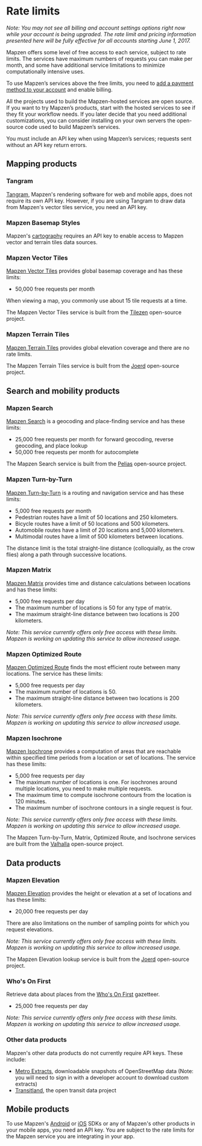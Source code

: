 # Rate limits

_Note: You may not see all billing and account settings options right now while your account is being upgraded. The rate limit and pricing information presented here will be fully effective for all accounts starting June 1, 2017._

Mapzen offers some level of free access to each service, subject to rate limits. The services have maximum numbers of requests you can make per month, and some have additional service limitations to minimize computationally intensive uses.

To use Mapzen’s services above the free limits, you need to [add a payment method to your account](account-settings.md#add-your-payment-method) and enable billing.

All the projects used to build the Mapzen-hosted services are open source. If you want to try Mapzen’s products, start with the hosted services to see if they fit your workflow needs. If you later decide that you need additional customizations, you can consider installing on your own servers the open-source code used to build Mapzen’s services.

You must include an API key when using Mapzen’s services; requests sent without an API key return errors.

## Mapping products

### Tangram

[Tangram](https://mapzen.com/documentation/tangram/), Mapzen's rendering software for web and mobile apps, does not require its own API key. However, if you are using Tangram to draw data from Mapzen's vector tiles service, you need an API key.

### Mapzen Basemap Styles

Mapzen's [cartography](https://mapzen.com/documentation/cartography/) requires an API key to enable access to Mapzen vector and terrain tiles data sources.

### Mapzen Vector Tiles

[Mapzen Vector Tiles](https://mapzen.com/documentation/vector-tiles/) provides global basemap coverage and has these limits:

- 50,000 free requests per month

When viewing a map, you commonly use about 15 tile requests at a time.

The Mapzen Vector Tiles service is built from the [Tilezen](https://github.com/tilezen) open-source project.

### Mapzen Terrain Tiles

[Mapzen Terrain Tiles](https://mapzen.com/documentation/terrain-tiles/) provides global elevation coverage and there are no rate limits.

The Mapzen Terrain Tiles service is built from the [Joerd](https://github.com/tilezen/joerd) open-source project.

## Search and mobility products

### Mapzen Search

[Mapzen Search](https://mapzen.com/documentation/search/) is a geocoding and place-finding service and has these limits:

- 25,000 free requests per month for forward geocoding, reverse geocoding, and place lookup
- 50,000 free requests per month for autocomplete

The Mapzen Search service is built from the [Pelias](https://github.com/pelias) open-source project.

### Mapzen Turn-by-Turn

[Mapzen Turn-by-Turn](https://mapzen.com/documentation/turn-by-turn/) is a routing and navigation service and has these limits:

- 5,000 free requests per month
- Pedestrian routes have a limit of 50 locations and 250 kilometers.
- Bicycle routes have a limit of 50 locations and 500 kilometers.
- Automobile routes have a limit of 20 locations and 5,000 kilometers.
- Multimodal routes have a limit of 500 kilometers between locations.

The distance limit is the total straight-line distance (colloquially, as the crow flies) along a path through successive locations.

### Mapzen Matrix

[Mapzen Matrix](https://mapzen.com/documentation/matrix/) provides time and distance calculations between locations and has these limits:

- 5,000 free requests per day
- The maximum number of locations is 50 for any type of matrix.
- The maximum straight-line distance between two locations is 200 kilometers.

_Note: This service currently offers only free access with these limits. Mapzen is working on updating this service to allow increased usage._

### Mapzen Optimized Route

[Mapzen Optimized Route](https://mapzen.com/documentation/optimized/) finds the most efficient route between many locations. The service has these limits:

- 5,000 free requests per day
- The maximum number of locations is 50.
- The maximum straight-line distance between two locations is 200 kilometers.

_Note: This service currently offers only free access with these limits. Mapzen is working on updating this service to allow increased usage._

### Mapzen Isochrone

[Mapzen Isochrone](https://mapzen.com/documentation/mobility/isochrone/api-reference/) provides a computation of areas that are reachable within specified time periods from a location or set of locations. The service has these limits:

- 5,000 free requests per day
- The maximum number of locations is one. For isochrones around multiple locations, you need to make multiple requests.
- The maximum time to compute isochrone contours from the location is 120 minutes.
- The maximum number of isochrone contours in a single request is four.

_Note: This service currently offers only free access with these limits. Mapzen is working on updating this service to allow increased usage._

The Mapzen Turn-by-Turn, Matrix, Optimized Route, and Isochrone services are built from the [Valhalla](https://github.com/valhalla) open-source project.

## Data products

### Mapzen Elevation

[Mapzen Elevation](https://mapzen.com/documentation/elevation/) provides the height or elevation at a set of locations and has these limits:

- 20,000 free requests per day

There are also limitations on the number of sampling points for which you request elevations.

_Note: This service currently offers only free access with these limits. Mapzen is working on updating this service to allow increased usage._

The Mapzen Elevation lookup service is built from the [Joerd](https://github.com/tilezen/joerd) open-source project.

### Who's On First

Retrieve data about places from the [Who's On First](https://mapzen.com/documentation/wof/) gazetteer.

- 25,000 free requests per day

_Note: This service currently offers only free access with these limits. Mapzen is working on updating this service to allow increased usage._

### Other data products

Mapzen's other data products do not currently require API keys. These include:

- [Metro Extracts](https://mapzen.com/data/metro-extracts/), downloadable snapshots of OpenStreetMap data (Note: you will need to sign in with a developer account to download custom extracts)
- [Transitland](https://transit.land/), the open transit data project

## Mobile products

To use Mapzen's [Android](https://mapzen.com/documentation/android/) or [iOS](https://mapzen.com/documentation/ios/) SDKs or any of Mapzen's other products in your mobile apps, you need an API key. You are subject to the rate limits for the Mapzen service you are integrating in your app.
